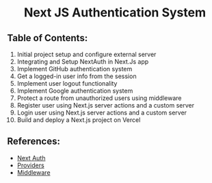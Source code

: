 <h1 align='center'>Next JS Authentication System</h1>

## Table of Contents:

1. Initial project setup and configure external server
2. Integrating and Setup NextAuth in Next.Js app
3. Implement GitHub authentication system
4. Get a logged-in user info from the session
5. Implement user logout functionality
6. Implement Google authentication system
7. Protect a route from unauthorized users using middleware
8. Register user using Next.js server actions and a custom server
9. Login user using Next.js server actions and a custom server
10. Build and deploy a Next.js project on Vercel

## References:

- [Next Auth](https://next-auth.js.org/)
- [Providers](https://next-auth.js.org/providers/)
- [Middleware](https://next-auth.js.org/configuration/nextjs#middleware)
